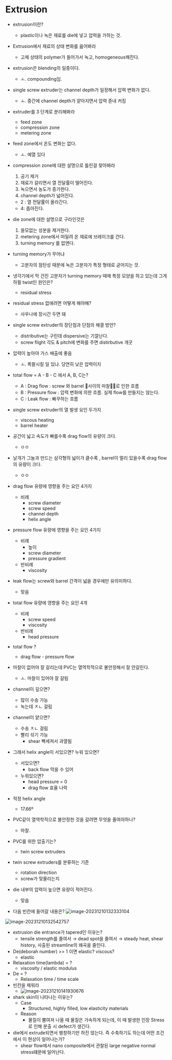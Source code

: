 #  Extrusion

* extrusion이란?
  * plastic이나 녹은 재료를 die에 넣고 압력을 가하는 것.

* Extrusion에서 재료의 상태 변화를 읊어봐라
  * 고체 상태의 polymer가 들어가서 녹고, homogeneous해진다.

* extrusion은 blending의 일종이다.
  * ㅗ. compounding임.

* single screw extruder는 channel depth가 일정해서 압력 변화가 없다. 

  * ㅗ. 중간에 channel depth가 얕아지면서 압력 쥰내 커짐

* extruder를 3 단계로 분리해봐라

  * feed zone
  * compression zone
  * metering zone

* feed zone에서 온도 변화는 없다. 

  * ㅗ. 예열 있다

* compression zone에 대한 설명으로 틀린걸 찾아봐라

  1. 공기 제거
  2. 재료가 갈리면서 열 전달률이 떨어진다.
  3. 녹으면서 농도가 증가한다. 
  4. channel depth가 넓어진다.

  * 2 :  열 전달률이 올라간다.
  * 4: 좁아진다.

* die zone에 대한 설명으로 구라인것은

  1. 쓸모없는 성분을 제거한다.
  2. metering zone에서 떠밀려 온 재료에 브레이크를 건다.
  3. turning memory 를 없앤다.

* turning memory가 무어냐

  * 고분자의 점탄성 때문에 녹은 고분자가 특정 형태로 굳어지는 것.

* 냉각기에서 막 건진 고분자가 turning memory 때매 특정 모양을 하고 있는데 그게 하필 twist인 원인은?

  * residual stress

* residual stress 없애려면 어떻게 해야해?

  * 사우나에 장시간 두면 돼

* single screw extruder의 장단점과 단점의 해결 방안?

  * distributive는 구린데 dispersive는 기깔난다.
  * screw flight 각도 & pitch에 변화를 주면 distirbutive 개굿

* 압력이 높아야 가스 배출에 좋음

  * ㅗ. 폭팔시킬 일 있냐. 당연히 낮은 압력이지

* total flow = A - B - C 에서 A, B, C는?

  * A : Drag flow : screw 와 barrel 사이의 마찰로 인한 흐름
  * B : Pressure flow : 압력 변화에 의한 흐름. 실제 flow를 만들지는 않는다.
  * C : Leak flow : 빠꾸하는 흐름

* single screw extruder의 열 발생 요인 두가지

  * viscous heating
  * barrel heater

* 공간이 넓고 속도가 빠를수록 drag flow의 유량이 크다.

  * ㅇㅇ

* 날개가 그늘과 만드는 삼각형의 넓이가 클수록 ,  barrel이 멀리 있을수록 drag flow의 유량이 크다. 

  * ㅇㅇ

* drag flow 유량에 영향을 주는 요인 4가지

  * 비례
    * screw diameter
    * screw speed
    * channel depth
    * helix angle 

* pressure flow 유량에 영향을 주는 요인 4가지

  * 비례
    * 높이
    * screw diameter
    * pressure gradient
  * 반비례
    * viscosity

* leak flow는 screw와 barrel 간격이 넓을 경우에만 유의미하다.

  * 맞음

* total flow 유량에 영향을 주는 요인 4개

  * 비례
    * screw speed
    * viscosity
  * 반비례
    * head pressure

* total flow ?

  * drag flow - pressure flow

* 마찰이 없어야 잘 갈리는데 PVC는 열역학적으로 불안정해서 잘 안갈린다.

  * ㅗ. 마찰이 있어야 잘 갈림

* channel이 깊으면?

  * 많이 수송 가능
  * 녹는데 ㅈㄴ 걸림

* channel이 얕으면?

  * 수송 ㅈㄴ 걸림
  * 빨리 섞기 가능
    * shear 빡세져서 과열됨

* 그래서 helix angle이 서있으면? 누워 있으면?

  * 서있으면?
    * back flow 막을 수 있어
  * 누워있으면?
    * head pressure = 0
    * drag flow 효율 나락

* 적정 helix angle

  * 17.66º

* PVC같이 열역학적으로 불안정한 것을 갈려면 무엇을 줄여야하나?

  * 마찰.

* PVC를 위한 압출기는?

  * twin screw extruders

* twin screw extruders를 분류하는 기준
  * rotation direction
  * screw가 맞물리는지
* die 내부의 압력이 높으면 유량이 적어진다.
  * 맞음
* 다음 빈칸에 들어갈 내용은?
  ![image-20231210132333104](./assets/image-20231210132333104.png)

![image-20231210132542757](./assets/image-20231210132542757.png)

* extrusion die entrance가 tapered인 이유는?
  * tensile strength를 줄여서 →  dead spot을 줄여서 → steady heat, shear history, 사출된 streamline의 왜곡을 줄인다.
* De(deborah number) >> 1 이면 elastic? viscous?
  * elastic
* Relaxation time(lambda) = ?
  * viscosity / elastic modulus
* De = ?
  * Relaxation time / time scale
* 빈칸을 채워라
  * ![image-20231210141930676](./assets/image-20231210141930676.png)
* shark skin이 나타나는 이유는?
  * Case
    * Structured, highly filled, low elasticity materials
  * Reason
    * 물질이 뿜여져 나올 때 물질은 가속하게 되는데, 이 때 발생한 인장 Stress로 인해 분출 시 defect가 생긴다.
* die에서 extrude되면서 팽창하기만 하진 않는다. 즉 수축하기도 하는데 어떤 조건에서 이 현상이 일어나는가?
  * shear flow에서 nano composite에서 관찰된 large negative normal stress떄문에 일어난다.